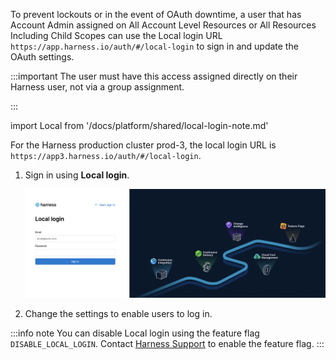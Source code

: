 To prevent lockouts or in the event of OAuth downtime, a user that has Account Admin assigned on All Account Level Resources or All Resources Including Child Scopes can use the Local login URL `https://app.harness.io/auth/#/local-login` to sign in and update the OAuth settings.

:::important
The user must have this access assigned directly on their Harness user, not via a group assignment.

:::

import Local from '/docs/platform/shared/local-login-note.md'

<Local />

For the Harness production cluster prod-3, the local login URL is `https://app3.harness.io/auth/#/local-login`.

1. Sign in using **Local login**.

   ![](./static/single-sign-on-saml-118.png)

2. Change the settings to enable users to log in.

:::info note
You can disable Local login using the feature flag `DISABLE_LOCAL_LOGIN`. Contact [Harness Support](mailto:support@harness.io) to enable the feature flag.
:::